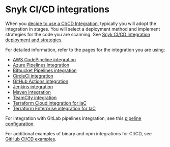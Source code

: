 # Snyk CI/CD integrations

When you [decide to use a CI/CD Integration,](../git-repository-and-ci-cd-integrations-comparisons.md) typically you will adopt the integration in stages. You will select a deployment method and implement strategies for the code you are scanning. See [Snyk CI/CD Integration deployment and strategies](../ci-cd-integrations/snyk-ci-cd-integration-deployment-and-strategies/).

For detailed information, refer to the pages for the integration you are using:

* [AWS CodePipeline integration](../ci-cd-integrations/aws-codepipeline-integration/)
* [Azure Pipelines integration](../ci-cd-integrations/azure-pipelines-integration/)
* [Bitbucket Pipelines integration](../ci-cd-integrations/bitbucket-pipelines-integration-overview/)
* [CircleCI integration](../ci-cd-integrations/circleci-integration-overview.md)
* [GitHub Actions integration](../ci-cd-integrations/github-actions-integration/)
* [Jenkins integration](../ci-cd-integrations/jenkins-integration-overview.md)
* [Maven integration](../ci-cd-integrations/maven-plugin-integration.md)
* [TeamCity integration](../ci-cd-integrations/teamcity-integration-overview/)
* [Terraform Cloud integration for IaC](../ci-cd-integrations/integrating-snyk-with-terraform-cloud/)
* [Terraform Enterprise integration for IaC](../ci-cd-integrations/integrating-snyk-with-terraform-enterprise.md)

For integration with GitLab pipelines integration, see this [pipeline configuration](https://github.com/snyk-labs/snyk-cicd-integration-examples/blob/master/GitLabCICD/gitlab-npm.yml).

For additional examples of binary and npm integrations for CI/CD, see [GitHub CI/CD examples](https://github.com/snyk-labs/snyk-cicd-integration-examples).
